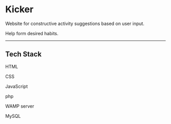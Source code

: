 # Kicker
Website for constructive activity suggestions based on user input.

Help form desired habits.

<hr/>

## Tech Stack
HTML

CSS

JavaScript

php

WAMP server

MySQL
